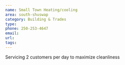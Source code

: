 ```yaml
---
name: Small Town Heating/cooling
area: south-shuswap
category: Building & Trades
type: 
phone: 250-253-4647
email: 
url: 
tags:
---
```


Servicing 2 customers per day to maximize cleanliness